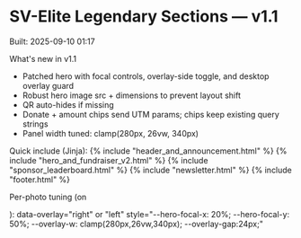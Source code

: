 # SV-Elite Legendary Sections — v1.1
Built: 2025-09-10 01:17 

What's new in v1.1
- Patched hero with focal controls, overlay-side toggle, and desktop overlay guard
- Robust hero image src + dimensions to prevent layout shift
- QR auto-hides if missing
- Donate + amount chips send UTM params; chips keep existing query strings
- Panel width tuned: clamp(280px, 26vw, 340px)

Quick include (Jinja):
  {% include "header_and_announcement.html" %}
  {% include "hero_and_fundraiser_v2.html" %}
  {% include "sponsor_leaderboard.html" %}
  {% include "newsletter.html" %}
  {% include "footer.html" %}

Per-photo tuning (on <section class="fc-hero">):
  data-overlay="right" or "left"
  style="--hero-focal-x: 20%; --hero-focal-y: 50%; --overlay-w: clamp(280px,26vw,340px); --overlay-gap:24px;"
